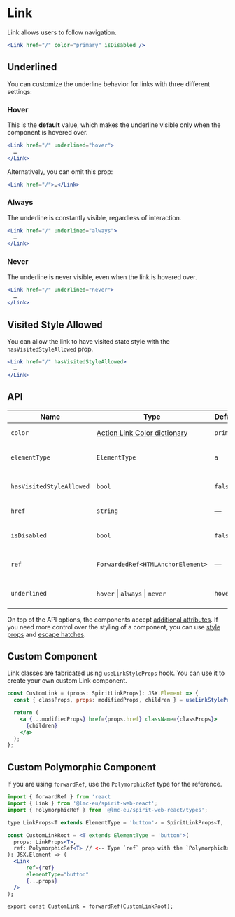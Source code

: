 # Link

Link allows users to follow navigation.

```jsx
<Link href="/" color="primary" isDisabled />
```

## Underlined

You can customize the underline behavior for links with three different settings:

### Hover

This is the **default** value, which makes the underline visible only when the component is hovered over.

```jsx
<Link href="/" underlined="hover">
  …
</Link>
```

Alternatively, you can omit this prop:

```jsx
<Link href="/">…</Link>
```

### Always

The underline is constantly visible, regardless of interaction.

```jsx
<Link href="/" underlined="always">
  …
</Link>
```

### Never

The underline is never visible, even when the link is hovered over.

```jsx
<Link href="/" underlined="never">
  …
</Link>
```

## Visited Style Allowed

You can allow the link to have visited state style with the `hasVisitedStyleAllowed` prop.

```jsx
<Link href="/" hasVisitedStyleAllowed>
  …
</Link>
```

## API

| Name                     | Type                                             | Default   | Required | Description                      |
| ------------------------ | ------------------------------------------------ | --------- | -------- | -------------------------------- |
| `color`                  | [Action Link Color dictionary][dictionary-color] | `primary` | ✕        | Color of the link                |
| `elementType`            | `ElementType`                                    | `a`       | ✕        | Type of element used as          |
| `hasVisitedStyleAllowed` | `bool`                                           | `false`   | ✕        | Allow link to have visited style |
| `href`                   | `string`                                         | —         | ✕        | Link's href attribute            |
| `isDisabled`             | `bool`                                           | `false`   | ✕        | Whether is the link disabled     |
| `ref`                    | `ForwardedRef<HTMLAnchorElement>`                | —         | ✕        | Link element reference           |
| `underlined`             | `hover` \| `always` \| `never`                   | `hover`   | ✕        | When is the link underlined      |

On top of the API options, the components accept [additional attributes][readme-additional-attributes].
If you need more control over the styling of a component, you can use [style props][readme-style-props]
and [escape hatches][readme-escape-hatches].

## Custom Component

Link classes are fabricated using `useLinkStyleProps` hook. You can use it to create your own custom Link component.

```jsx
const CustomLink = (props: SpiritLinkProps): JSX.Element => {
  const { classProps, props: modifiedProps, children } = useLinkStyleProps(props);

  return (
    <a {...modifiedProps} href={props.href} className={classProps}>
      {children}
    </a>
  );
};
```

## Custom Polymorphic Component

If you are using `forwardRef`, use the `PolymorphicRef` type for the reference.

```jsx
import { forwardRef } from 'react
import { Link } from '@lmc-eu/spirit-web-react';
import { PolymorphicRef } from '@lmc-eu/spirit-web-react/types';

type LinkProps<T extends ElementType = 'button'> = SpiritLinkProps<T, 'tertiary'>;

const CustomLinkRoot = <T extends ElementType = 'button'>(
  props: LinkProps<T>,
  ref: PolymorphicRef<T> // <-- Type `ref` prop with the `PolymorphicRef` here
): JSX.Element => (
  <Link
      ref={ref}
      elementType="button"
      {...props}
  />
);

export const CustomLink = forwardRef(CustomLinkRoot);
```

[dictionary-color]: https://github.com/lmc-eu/spirit-design-system/tree/main/docs/DICTIONARIES.md#color
[readme-additional-attributes]: https://github.com/lmc-eu/spirit-design-system/blob/main/packages/web-react/README.md#additional-attributes
[readme-escape-hatches]: https://github.com/lmc-eu/spirit-design-system/blob/main/packages/web-react/README.md#escape-hatches
[readme-style-props]: https://github.com/lmc-eu/spirit-design-system/blob/main/packages/web-react/README.md#style-props
